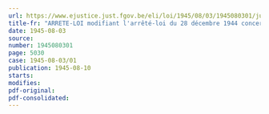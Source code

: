 ```yaml
---
url: https://www.ejustice.just.fgov.be/eli/loi/1945/08/03/1945080301/justel
title-fr: "ARRETE-LOI modifiant l'arrêté-loi du 28 décembre 1944 concernant la sécurité sociale des travailleurs"
date: 1945-08-03
source:
number: 1945080301
page: 5030
case: 1945-08-03/01
publication: 1945-08-10
starts:
modifies:
pdf-original:
pdf-consolidated:
---
```


